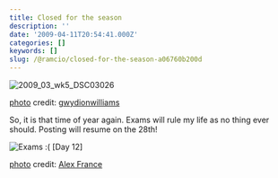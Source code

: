```yaml
---
title: Closed for the season
description: ''
date: '2009-04-11T20:54:41.000Z'
categories: []
keywords: []
slug: /@ramcio/closed-for-the-season-a06760b200d
---
```


![2009_03_wk5_DSC03026](https://cdn-images-1.medium.com/max/800/0*LpP9n6di-gciW2G9.jpg)

[photo](http://www.photodropper.com/photos/) credit: [gwydionwilliams](http://www.flickr.com/photos/45909111@N00/3412177040/ "gwydionwilliams")

So, it is that time of year again. Exams will rule my life as no thing ever should. Posting will resume on the 28th!

![Exams :( [Day 12]](https://cdn-images-1.medium.com/max/800/0*SoYd1hjjMcM6TdnM.jpg)

[photo](http://www.photodropper.com/photos/) credit: [Alex France](http://www.flickr.com/photos/13648123@N08/3194662301/ "Alex France")